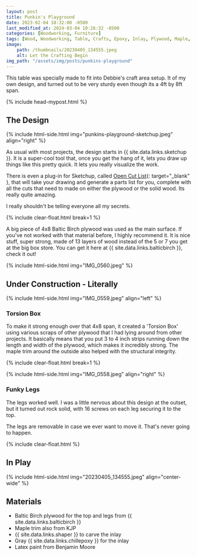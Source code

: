 ```yaml
---
layout: post
title: Punkin's Playground
date: 2023-02-04 18:32:00 -0500
last_modified_at: 2024-03-04 10:26:32 -0500
categories: [Woodworking, Furniture]
tags: [Wood, Woodworking, Table, Crafts, Epoxy, Inlay, Plywood, Maple, Furniture, Shaper Origin]
image: 
    path: /thumbnails/20230405_134555.jpeg
    alt: Let the Crafting Begin
img_path: "/assets/img/posts/punkins-playground"
---
```


This table was specially made to fit into Debbie's craft area setup. It of my own design, and turned out to be very sturdy even though its a 4ft by 8ft span.

{% include head-mypost.html %}

## The Design

{% include html-side.html img="punkins-playground-sketchup.jpeg" align="right" %}

As usual with most projects, the design starts in {{ site.data.links.sketchup }}.  It is a super-cool tool that, once you get the hang of it, lets you draw up things like this pretty quick.  It lets you really visualize the work.  

There is even a plug-in for Sketchup, called [Open Cut List](https://docs.opencutlist.org/){: target="_blank" }, that will take your drawing and generate a parts list for you, complete with all the cuts that need to made on either the plywood or the solid wood.  Its really quite amazing.

I really shouldn't be telling everyone all my secrets.

{% include clear-float.html break=1 %}

A big piece of 4x8 Baltic Birch plywood was used as the main surface. If you've not worked with that material before, I highly recommend it. It is nice stuff, super strong, made of 13 layers of wood instead of the 5 or 7 you get at the big box store. You can get it here at {{ site.data.links.balticbirch }}, check it out!

{% include html-side.html img="IMG_0560.jpeg" %}

## Under Construction - Literally

{% include html-side.html img="IMG_0559.jpeg" align="left" %}

### Torsion Box

To make it strong enough over that 4x8 span, it created a 'Torsion Box' using various scraps of other plywood that I had lying around from other projects. It basically means that you put 3 to 4 inch strips running down the length and width of the plywood, which makes it incredibly strong. The maple trim around the outside also helped with the structural integrity.

{% include clear-float.html break=1 %}

{% include html-side.html img="IMG_0558.jpeg" align="right" %}

### Funky Legs

The legs worked well. I was a little nervous about this design at the outset, but it turned out rock solid, with 16 screws on each leg securing it to the top.  

The legs are removable in case we ever want to move it.  That's never going to happen.

{% include clear-float.html %}

## In Play

{% include html-side.html img="20230405_134555.jpeg" align="center-wide" %}

## Materials

- Baltic Birch plywood for the top and legs from {{ site.data.links.balticbirch }}
- Maple trim also from KJP
- {{ site.data.links.shaper }} to carve the inlay
- Gray {{ site.data.links.chillepoxy }} for the inlay
- Latex paint from Benjamin Moore
